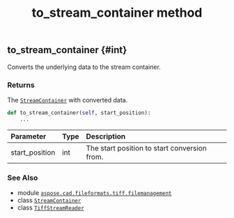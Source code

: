 ﻿---
title: to_stream_container method
second_title: Aspose.CAD for Python via .NET API References
description: 
type: docs
weight: 210
url: /python-net/aspose.cad.fileformats.tiff.filemanagement/tiffstreamreader/to_stream_container/
is_root: false
---

## to_stream_container {#int}

Converts the underlying data to the stream container.


### Returns 


The [`StreamContainer`](/cad/python-net/aspose.cad/streamcontainer) with converted data.


```python
def to_stream_container(self, start_position):
    ...
```


| Parameter | Type | Description |
| :- | :- | :- |
| start_position | int | The start position to start conversion from. |



### See Also
* module [`aspose.cad.fileformats.tiff.filemanagement`](../../)
* class [`StreamContainer`](/cad/python-net/aspose.cad/streamcontainer)
* class [`TiffStreamReader`](/cad/python-net/aspose.cad.fileformats.tiff.filemanagement/tiffstreamreader)
